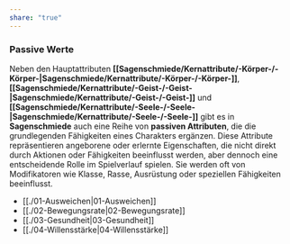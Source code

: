 ```yaml
---
share: "true"
---
```

### Passive Werte  
  
Neben den Hauptattributen **[[Sagenschmiede/Kernattribute/-Körper-/-Körper-|Sagenschmiede/Kernattribute/-Körper-/-Körper-]]**, **[[Sagenschmiede/Kernattribute/-Geist-/-Geist-|Sagenschmiede/Kernattribute/-Geist-/-Geist-]]** und **[[Sagenschmiede/Kernattribute/-Seele-/-Seele-|Sagenschmiede/Kernattribute/-Seele-/-Seele-]]** gibt es in **Sagenschmiede** auch eine Reihe von **passiven Attributen**, die die grundlegenden Fähigkeiten eines Charakters ergänzen. Diese Attribute repräsentieren angeborene oder erlernte Eigenschaften, die nicht direkt durch Aktionen oder Fähigkeiten beeinflusst werden, aber dennoch eine entscheidende Rolle im Spielverlauf spielen. Sie werden oft von Modifikatoren wie Klasse, Rasse, Ausrüstung oder speziellen Fähigkeiten beeinflusst.  
  
- [[./01-Ausweichen|01-Ausweichen]]  
- [[./02-Bewegungsrate|02-Bewegungsrate]]  
- [[./03-Gesundheit|03-Gesundheit]]  
- [[./04-Willensstärke|04-Willensstärke]]